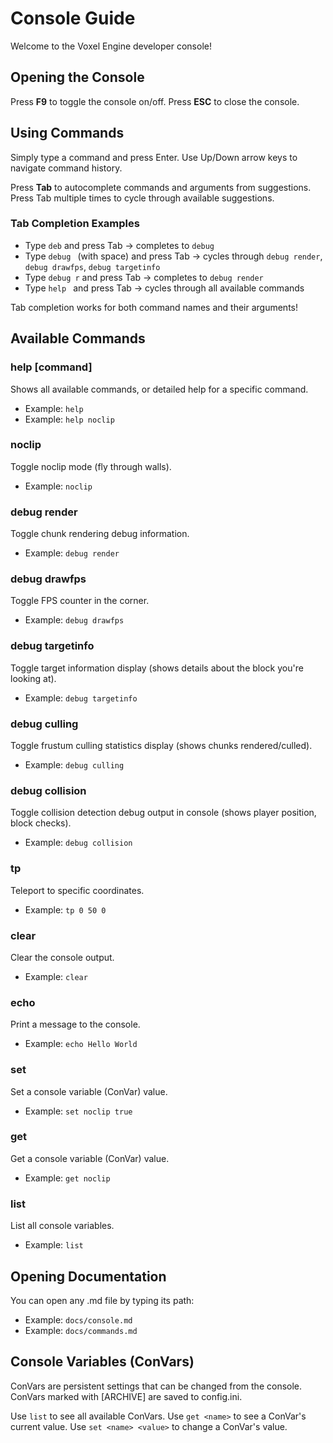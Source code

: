 # Console Guide

Welcome to the Voxel Engine developer console!

## Opening the Console

Press **F9** to toggle the console on/off.
Press **ESC** to close the console.

## Using Commands

Simply type a command and press Enter. Use Up/Down arrow keys to navigate command history.

Press **Tab** to autocomplete commands and arguments from suggestions. Press Tab multiple times to cycle through available suggestions.

### Tab Completion Examples

- Type `deb` and press Tab → completes to `debug`
- Type `debug ` (with space) and press Tab → cycles through `debug render`, `debug drawfps`, `debug targetinfo`
- Type `debug r` and press Tab → completes to `debug render`
- Type `help ` and press Tab → cycles through all available commands

Tab completion works for both command names and their arguments!

## Available Commands

### help [command]
Shows all available commands, or detailed help for a specific command.
- Example: `help`
- Example: `help noclip`

### noclip
Toggle noclip mode (fly through walls).
- Example: `noclip`

### debug render
Toggle chunk rendering debug information.
- Example: `debug render`

### debug drawfps
Toggle FPS counter in the corner.
- Example: `debug drawfps`

### debug targetinfo
Toggle target information display (shows details about the block you're looking at).
- Example: `debug targetinfo`

### debug culling
Toggle frustum culling statistics display (shows chunks rendered/culled).
- Example: `debug culling`

### debug collision
Toggle collision detection debug output in console (shows player position, block checks).
- Example: `debug collision`

### tp <x> <y> <z>
Teleport to specific coordinates.
- Example: `tp 0 50 0`

### clear
Clear the console output.
- Example: `clear`

### echo <message>
Print a message to the console.
- Example: `echo Hello World`

### set <name> <value>
Set a console variable (ConVar) value.
- Example: `set noclip true`

### get <name>
Get a console variable (ConVar) value.
- Example: `get noclip`

### list
List all console variables.
- Example: `list`

## Opening Documentation

You can open any .md file by typing its path:
- Example: `docs/console.md`
- Example: `docs/commands.md`

## Console Variables (ConVars)

ConVars are persistent settings that can be changed from the console.
ConVars marked with [ARCHIVE] are saved to config.ini.

Use `list` to see all available ConVars.
Use `get <name>` to see a ConVar's current value.
Use `set <name> <value>` to change a ConVar's value.
